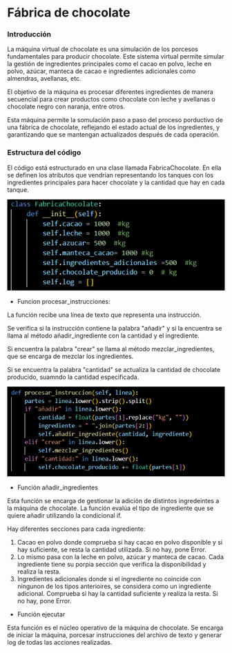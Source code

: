# Fábrica de chocolate
### Introducción

La máquina virtual de chocolate es una simulación de los porcesos fundamentales para producir chocolate. Este sistema virtual permite simular la gestión de ingredientes principales como el cacao en polvo, leche en polvo, azúcar, manteca de cacao e ingredientes adicionales como almendras, avellanas, etc. 

El objetivo de la máquina es procesar diferentes ingredientes de manera secuencial para crear productos como chocolate con leche y avellanas o chocolate negro con naranja, entre otros. 

Esta máquina permite la somulación paso a paso del proceso porductivo de una fábrica de chocolate, reflejando el estado actual de los ingredientes, y garantizando que se mantengan actualizados después de cada operación.


### Estructura del código
El código está estructurado en una clase llamada FabricaChocolate. En ella se definen los atributos que vendrían representando los tanques con los ingredientes principales para hacer chocolate y la cantidad que hay en cada tanque. 

![Codigo](https://github.com/BritneyG26/fabricaVM/blob/main/cap1.png)

- Funcion procesar_instrucciones:
  
La función recibe una línea de texto que representa una instrucción.

Se verifica si la instrucción contiene la palabra "añadir" y si la encuentra se llama al método añadir_ingrediente con la cantidad y el ingrediente.

Si encuentra la palabra "crear" se llama al método mezclar_ingredientes, que se encarga de mezclar los ingredientes.

Si se encuentra la palabra "cantidad" se actualiza la cantidad de chocolate producido, suamndo la cantidad especificada.

![Codigo](https://github.com/BritneyG26/fabricaVM/blob/main/cap2.png)

- Función añadir_ingredientes

Esta función se encarga de gestionar la adición de distintos ingredeintes a la máquina de chocolate. 
La función evalúa el tipo de ingrediente que se quiere añadir utilizando la condicional if.

Hay diferentes secciones para cada ingrediente:
1. Cacao en polvo donde comprueba si hay cacao en polvo disponible y si hay suficiente, se resta la cantidad utilizada. Si no hay, pone Error.
2. Lo mismo pasa con la leche en polvo, azúcar y manteca de cacao. Cada ingrediente tiene su porpia sección que verifica la disponibilidad y realiza la resta.
3. Ingredientes adicionales donde si el ingrediente no coincide con ningunon de los tipos anterioires, se considera como un ingrediente adicional. Comprueba si hay la cantidad suficiente y realiza la resta. Si no hay, pone Error.

- Función ejecutar

Esta función es el núcleo operativo de la máquina de chocolate. Se encarga de iniciar la máquina, porcesar instrucciones del archivo de texto y generar log de todas las acciones realizadas.









